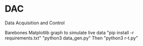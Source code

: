 # DAC
Data Acquisition and Control

Barebones Matplotlib graph to simulate live data 
"pip install -r requirements.txt"
"python3 data_gen.py" Then "python3 r-t.py" 
